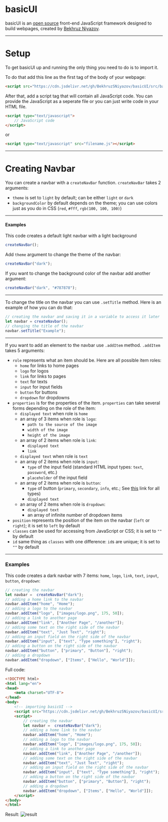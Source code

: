 # basicUI
basicUI is an [open source](https://github.com/BekhruzSNiyazov/basicUI) front-end JavaScript framework designed to build webpages, created by [Bekhruz Niyazov](https://github.com/BekhruzSNiyazov).

<hr>

# Setup
To get basicUI up and running the only thing you need to do is to import it.

To do that add this line as the first tag of the body of your webpage:
```html
<script src="https://cdn.jsdelivr.net/gh/BekhruzSNiyazov/basicUI/src/basicUI.js" crossorigin="anonymous"></script>
```
After that, add a script tag that will contain all JavaScript code. You can provide the JavaScript as a seperate file or you can just write code in your HTML file.
```html
<script type="text/javascript">
    // JavaScript code
</script>
```
or
```html
<script type="text/javascript" src="filename.js"></script>
```

<hr>

# Creating Navbar
You can create a navbar with a `createNavBar` function. `createNavBar` takes 2 arguments:

- `theme` is set to `light` by default; can be either `light` or `dark`
- `backgroundColor` by default depends on the theme; you can use colors just as you do in CSS (`red`, `#fff`, `rgb(100, 100, 100)`)

<hr>

#### Examples
This code creates a default light navbar with a light background
```javascript
createNavBar();
```
Add `theme` argument to change the theme of the navbar:
```javascript
createNavBar("dark");
```
If you want to change the background color of the navbar add another argument:
```javascript
createNavBar("dark", "#787878");
```

<hr>

To change the title on the navbar you can use `.setTitle` method. Here is an example of how you can do that:
```javascript
// creating the navbar and saving it in a variable to access it later
let navbar = createNavbar();
// changing the title of the navbar
navbar.setTitle("Example");
```

<hr>

If you want to add an element to the navbar use `.addItem` method. `.addItem` takes 5 arguments:

- `role` represents what an item should be. Here are all possible item roles:
    - `home` for links to home pages
    - `logo` for logos
    - `link` for links to pages
    - `text` for texts
    - `input` for input fields
    - `button` for buttons
    - `dropdown` for dropdowns
- `properties` is for the properties of the item. `properties` can take several forms depending on the role of the item:
    - `displayed text` when role is `home`
    - an array of 3 items when role is `logo`:
        - `path to the source of the image`
        - `width of the image`
        - `height of the image`
    - an array of 2 items when role is `link`:
        - `displayed text`
        - `link`
    - `displayed text` when role is `text`
    - an array of 2 items when role is `input`:
        - `type` of the input field (standard HTML input types: `text`, `password`, etc.)
        - `placeholder` of the input field
    - an array of 2 items when role is `button`:
        - `type` of button (`primary`, `secondary`, `info`, etc.; See [this](https://getbootstrap.com/docs/5.0/components/buttons/#examples) link for all types)
        - `displayed text`
    - an array of 2 items when role is `dropdown`:
        - `displayed text`
        - an array of infinite number of dropdown items
- `position` represents the position of the item on the navbar (`left` or `right`); it is set to `left` by default
- `classes` can be used for accessing from JavaScript or CSS; it is set to `""` by default
- `id` same thing as `classes` with one difference: `id`s are unique; it is set to `""` by default

<hr>

### Examples
This code creates a dark navbar with 7 items: `home`, `logo`, `link`, `text`, `input`, `button`, `dropdown`:
```javascript
// creating the navbar
let navbar =  createNavBar("dark");
// adding a home link to the navbar
navbar.addItem("home", "Home");
// adding a logo to the navbar
navbar.addItem("logo", ["images/logo.png", 175, 50]);
// adding a link to another page
navbar.addItem("link", ["Another Page", "/another"]);
// adding some text on the right side of the navbar
navbar.addItem("text", "Just Text", "right");
// adding an input field on the right side of the navbar
navbar.addItem("input", ["text", "Type something"], "right");
// adding a button on the right side of the navbar
navbar.addItem("button", ["primary", "Button"], "right");
// adding a dropdown
navbar.addItem("dropdown", ["Items", ["Hello", "World"]]);
```
Full code:
```html
<!DOCTYPE html>
<html lang="en">
<head>
    <meta charset="UTF-8">
</head>
<body>
    <!-- importing basicUI -->
    <script src="https://cdn.jsdelivr.net/gh/BekhruzSNiyazov/basicUI/src/basicUI.js" crossorigin="anonymous"></script>
    <script>
        // creating the navbar
        let navbar =  createNavBar("dark");
        // adding a home link to the navbar
        navbar.addItem("home", "Home");
        // adding a logo to the navbar
        navbar.addItem("logo", ["images/logo.png", 175, 50]);
        // adding a link to another page
        navbar.addItem("link", ["Another Page", "/another"]);
        // adding some text on the right side of the navbar
        navbar.addItem("text", "Just Text", "right");
        // adding an input field on the right side of the navbar
        navbar.addItem("input", ["text", "Type something"], "right");
        // adding a button on the right side of the navbar
        navbar.addItem("button", ["primary", "Button"], "right");
        // adding a dropdown
        navbar.addItem("dropdown", ["Items", ["Hello", "World"]]);
    </script>
</body>
</html>
```
Result:
![result](https://firebasestorage.googleapis.com/v0/b/basic-social-network-71deb.appspot.com/o/demo1.png?alt=media&token=401f0ced-4472-4f81-8657-3c7bcd79c79a)
